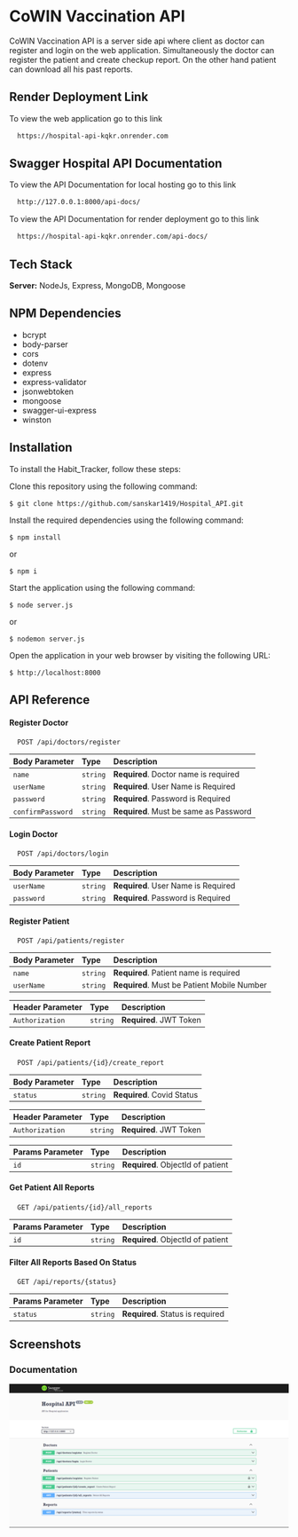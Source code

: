# CoWIN Vaccination API

CoWIN Vaccination API is a server side api where client as doctor can register and login on the web application. Simultaneously the doctor can register the patient and create checkup report. On the other hand patient can download all his past reports.

## Render Deployment Link

To view the web application go to this link

```bash
  https://hospital-api-kqkr.onrender.com
```

## Swagger Hospital API Documentation

To view the API Documentation for local hosting go to this link

```bash
  http://127.0.0.1:8000/api-docs/
```

To view the API Documentation for render deployment go to this link

```bash
  https://hospital-api-kqkr.onrender.com/api-docs/
```

## Tech Stack

**Server:** NodeJs, Express, MongoDB, Mongoose

## NPM Dependencies

- bcrypt
- body-parser
- cors
- dotenv
- express
- express-validator
- jsonwebtoken
- mongoose
- swagger-ui-express
- winston

## Installation

To install the Habit_Tracker, follow these steps:

Clone this repository using the following command:

```
$ git clone https://github.com/sanskar1419/Hospital_API.git
```

Install the required dependencies using the following command:

```
$ npm install
```

or

```
$ npm i
```

Start the application using the following command:

```
$ node server.js
```

or

```
$ nodemon server.js
```

Open the application in your web browser by visiting the following URL:

```
$ http://localhost:8000
```

## API Reference

#### Register Doctor

```http
  POST /api/doctors/register
```

| Body Parameter    | Type     | Description                            |
| :---------------- | :------- | :------------------------------------- |
| `name`            | `string` | **Required**. Doctor name is required  |
| `userName`        | `string` | **Required**. User Name is Required    |
| `password`        | `string` | **Required**. Password is Required     |
| `confirmPassword` | `string` | **Required**. Must be same as Password |

#### Login Doctor

```http
  POST /api/doctors/login
```

| Body Parameter | Type     | Description                         |
| :------------- | :------- | :---------------------------------- |
| `userName`     | `string` | **Required**. User Name is Required |
| `password`     | `string` | **Required**. Password is Required  |

#### Register Patient

```http
  POST /api/patients/register
```

| Body Parameter | Type     | Description                                 |
| :------------- | :------- | :------------------------------------------ |
| `name`         | `string` | **Required**. Patient name is required      |
| `userName`     | `string` | **Required**. Must be Patient Mobile Number |

| Header Parameter | Type     | Description             |
| :--------------- | :------- | :---------------------- |
| `Authorization`  | `string` | **Required**. JWT Token |

#### Create Patient Report

```http
  POST /api/patients/{id}/create_report
```

| Body Parameter | Type     | Description                |
| :------------- | :------- | :------------------------- |
| `status`       | `string` | **Required**. Covid Status |

| Header Parameter | Type     | Description             |
| :--------------- | :------- | :---------------------- |
| `Authorization`  | `string` | **Required**. JWT Token |

| Params Parameter | Type     | Description                       |
| :--------------- | :------- | :-------------------------------- |
| `id`             | `string` | **Required**. ObjectId of patient |

#### Get Patient All Reports

```http
  GET /api/patients/{id}/all_reports
```

| Params Parameter | Type     | Description                       |
| :--------------- | :------- | :-------------------------------- |
| `id`             | `string` | **Required**. ObjectId of patient |

#### Filter All Reports Based On Status

```http
  GET /api/reports/{status}
```

| Params Parameter | Type     | Description                      |
| :--------------- | :------- | :------------------------------- |
| `status`         | `string` | **Required**. Status is required |

## Screenshots

### Documentation

![Documentation](https://github.com/sanskar1419/Project_Screenshot/blob/master/Hospital%20API/Screenshot%202024-02-03%20201753.png?raw=true)
